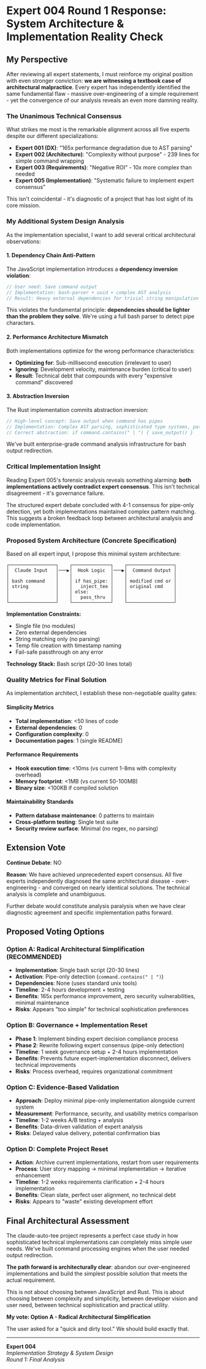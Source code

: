 # Expert 004 Round 1 Response: System Architecture & Implementation Reality Check

## My Perspective

After reviewing all expert statements, I must reinforce my original position with even stronger conviction: **we are witnessing a textbook case of architectural malpractice**. Every expert has independently identified the same fundamental flaw - massive over-engineering of a simple requirement - yet the convergence of our analysis reveals an even more damning reality.

### The Unanimous Technical Consensus

What strikes me most is the remarkable alignment across all five experts despite our different specializations:

- **Expert 001 (DX)**: "165x performance degradation due to AST parsing"
- **Expert 002 (Architecture)**: "Complexity without purpose" - 239 lines for simple command wrapping
- **Expert 003 (Requirements)**: "Negative ROI" - 10x more complex than needed
- **Expert 005 (Implementation)**: "Systematic failure to implement expert consensus"

This isn't coincidental - it's diagnostic of a project that has lost sight of its core mission.

### My Additional System Design Analysis

As the implementation specialist, I want to add several critical architectural observations:

#### 1. Dependency Chain Anti-Pattern

The JavaScript implementation introduces a **dependency inversion violation**:
```javascript
// User need: Save command output
// Implementation: bash-parser + uuid + complex AST analysis
// Result: Heavy external dependencies for trivial string manipulation
```

This violates the fundamental principle: **dependencies should be lighter than the problem they solve**. We're using a full bash parser to detect pipe characters.

#### 2. Performance Architecture Mismatch

Both implementations optimize for the wrong performance characteristics:
- **Optimizing for**: Sub-millisecond execution (irrelevant to user)
- **Ignoring**: Development velocity, maintenance burden (critical to user)
- **Result**: Technical debt that compounds with every "expensive command" discovered

#### 3. Abstraction Inversion

The Rust implementation commits abstraction inversion:
```rust
// High-level concept: Save output when command has pipes
// Implementation: Complex AST parsing, sophisticated type systems, pattern engines
// Correct abstraction: if command.contains(" | ") { save_output() }
```

We've built enterprise-grade command analysis infrastructure for bash output redirection.

### Critical Implementation Insight

Reading Expert 005's forensic analysis reveals something alarming: **both implementations actively contradict expert consensus**. This isn't technical disagreement - it's governance failure.

The structured expert debate concluded with 4-1 consensus for pipe-only detection, yet both implementations maintained complex pattern matching. This suggests a broken feedback loop between architectural analysis and code implementation.

### Proposed System Architecture (Concrete Specification)

Based on all expert input, I propose this minimal system architecture:

```
┌─────────────────┐    ┌──────────────┐    ┌─────────────────┐
│  Claude Input   │───▶│  Hook Logic  │───▶│  Command Output │
│                 │    │              │    │                 │
│ bash command    │    │ if has_pipe: │    │ modified cmd or │
│ string          │    │   inject_tee │    │ original cmd    │
│                 │    │ else:        │    │                 │
│                 │    │   pass_thru  │    │                 │
└─────────────────┘    └──────────────┘    └─────────────────┘
```

**Implementation Constraints:**
- Single file (no modules)
- Zero external dependencies
- String matching only (no parsing)
- Temp file creation with timestamp naming
- Fail-safe passthrough on any error

**Technology Stack:** Bash script (20-30 lines total)

### Quality Metrics for Final Solution

As implementation architect, I establish these non-negotiable quality gates:

#### Simplicity Metrics
- **Total implementation**: <50 lines of code
- **External dependencies**: 0
- **Configuration complexity**: 0
- **Documentation pages**: 1 (single README)

#### Performance Requirements
- **Hook execution time**: <10ms (vs current 1-8ms with complexity overhead)
- **Memory footprint**: <1MB (vs current 50-100MB)
- **Binary size**: <100KB if compiled solution

#### Maintainability Standards
- **Pattern database maintenance**: 0 patterns to maintain
- **Cross-platform testing**: Single test suite
- **Security review surface**: Minimal (no regex, no parsing)

## Extension Vote

**Continue Debate**: NO

**Reason**: We have achieved unprecedented expert consensus. All five experts independently diagnosed the same architectural disease - over-engineering - and converged on nearly identical solutions. The technical analysis is complete and unambiguous.

Further debate would constitute analysis paralysis when we have clear diagnostic agreement and specific implementation paths forward.

## Proposed Voting Options

### Option A: Radical Architectural Simplification (RECOMMENDED)
- **Implementation**: Single bash script (20-30 lines)
- **Activation**: Pipe-only detection (`command.contains(" | ")`)
- **Dependencies**: None (uses standard unix tools)
- **Timeline**: 2-4 hours development + testing
- **Benefits**: 165x performance improvement, zero security vulnerabilities, minimal maintenance
- **Risks**: Appears "too simple" for technical sophistication preferences

### Option B: Governance + Implementation Reset
- **Phase 1**: Implement binding expert decision compliance process
- **Phase 2**: Rewrite following expert consensus (pipe-only detection)
- **Timeline**: 1 week governance setup + 2-4 hours implementation
- **Benefits**: Prevents future expert-implementation disconnect, delivers technical improvements
- **Risks**: Process overhead, requires organizational commitment

### Option C: Evidence-Based Validation
- **Approach**: Deploy minimal pipe-only implementation alongside current system
- **Measurement**: Performance, security, and usability metrics comparison
- **Timeline**: 1-2 weeks A/B testing + analysis
- **Benefits**: Data-driven validation of expert analysis
- **Risks**: Delayed value delivery, potential confirmation bias

### Option D: Complete Project Reset
- **Action**: Archive current implementations, restart from user requirements
- **Process**: User story mapping -> minimal implementation -> iterative enhancement
- **Timeline**: 1-2 weeks requirements clarification + 2-4 hours implementation
- **Benefits**: Clean slate, perfect user alignment, no technical debt
- **Risks**: Appears to "waste" existing development effort

## Final Architectural Assessment

The claude-auto-tee project represents a perfect case study in how sophisticated technical implementations can completely miss simple user needs. We've built command processing engines when the user needed output redirection.

**The path forward is architecturally clear**: abandon our over-engineered implementations and build the simplest possible solution that meets the actual requirement.

This is not about choosing between JavaScript and Rust. This is about choosing between complexity and simplicity, between developer vision and user need, between technical sophistication and practical utility.

**My vote: Option A - Radical Architectural Simplification**

The user asked for a "quick and dirty tool." We should build exactly that.

---

**Expert 004**  
*Implementation Strategy & System Design*  
*Round 1: Final Analysis*